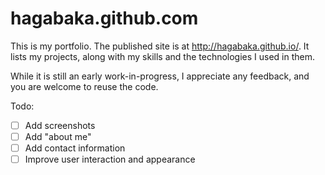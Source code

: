 # hagabaka.github.com
This is my portfolio. The published site is at http://hagabaka.github.io/. It lists my projects, along with my skills and the technologies I used in them.

While it is still an early work-in-progress, I appreciate any feedback, and you are welcome to reuse the code.

Todo:
* [ ] Add screenshots
* [ ] Add "about me"
* [ ] Add contact information
* [ ] Improve user interaction and appearance
